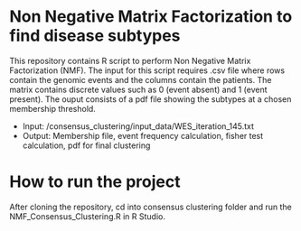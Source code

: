 # Non Negative Matrix Factorization to find disease subtypes

This repository contains R script to perform Non Negative Matrix Factorization (NMF). The input for this script requires .csv file where rows contain the genomic events and the columns contain the patients. The matrix contains discrete values such as 0 (event absent) and 1 (event present). The ouput consists of a pdf file showing the subtypes at a chosen membership threshold. 

- Input: /consensus_clustering/input_data/WES_iteration_145.txt
- Output: Membership file, event frequency calculation, fisher test  calculation, pdf for final clustering

# How to run the project
After cloning the repository, cd into consensus clustering folder and run the NMF_Consensus_Clustering.R in R Studio. 
